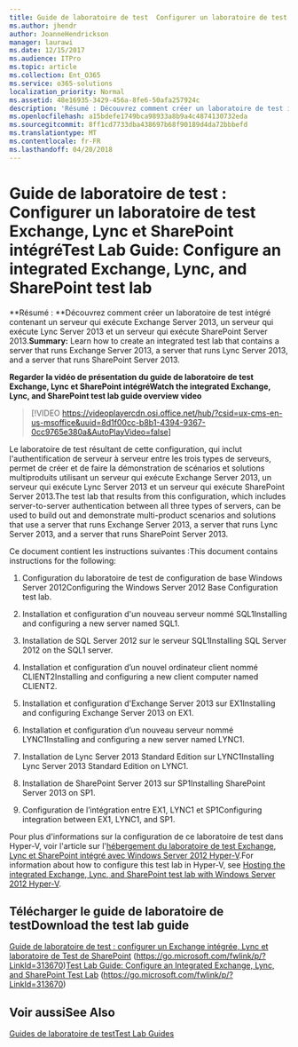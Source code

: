 ```yaml
---
title: Guide de laboratoire de test  Configurer un laboratoire de test Exchange, Lync et SharePoint intégré
ms.author: jhendr
author: JoanneHendrickson
manager: laurawi
ms.date: 12/15/2017
ms.audience: ITPro
ms.topic: article
ms.collection: Ent_O365
ms.service: o365-solutions
localization_priority: Normal
ms.assetid: 48e16935-3429-456a-8fe6-50afa257924c
description: 'Résumé : Découvrez comment créer un laboratoire de test intégré contenant un serveur qui exécute Exchange Server 2013, un serveur qui exécute Lync Server 2013 et un serveur qui exécute SharePoint Server 2013.'
ms.openlocfilehash: a15bdefe1749bca98933a8b9a4c4874130732eda
ms.sourcegitcommit: 8ff1cd7733dba438697b68f90189d4da72bbbefd
ms.translationtype: MT
ms.contentlocale: fr-FR
ms.lasthandoff: 04/20/2018
---
```

# <a name="test-lab-guide-configure-an-integrated-exchange-lync-and-sharepoint-test-lab"></a><span data-ttu-id="159e8-103">Guide de laboratoire de test : Configurer un laboratoire de test Exchange, Lync et SharePoint intégré</span><span class="sxs-lookup"><span data-stu-id="159e8-103">Test Lab Guide: Configure an integrated Exchange, Lync, and SharePoint test lab</span></span>

 <span data-ttu-id="159e8-104">**Résumé : **Découvrez comment créer un laboratoire de test intégré contenant un serveur qui exécute Exchange Server 2013, un serveur qui exécute Lync Server 2013 et un serveur qui exécute SharePoint Server 2013.</span><span class="sxs-lookup"><span data-stu-id="159e8-104">**Summary:** Learn how to create an integrated test lab that contains a server that runs Exchange Server 2013, a server that runs Lync Server 2013, and a server that runs SharePoint Server 2013.</span></span>
 
<span data-ttu-id="159e8-105">**Regarder la vidéo de présentation du guide de laboratoire de test Exchange, Lync et SharePoint intégré**</span><span class="sxs-lookup"><span data-stu-id="159e8-105">**Watch the integrated Exchange, Lync, and SharePoint test lab guide overview video**</span></span>

> [!VIDEO https://videoplayercdn.osi.office.net/hub/?csid=ux-cms-en-us-msoffice&uuid=8d1f00cc-b8b1-4394-9367-0cc9765e380a&AutoPlayVideo=false]
 
<span data-ttu-id="159e8-106">Le laboratoire de test résultant de cette configuration, qui inclut l'authentification de serveur à serveur entre les trois types de serveurs, permet de créer et de faire la démonstration de scénarios et solutions multiproduits utilisant un serveur qui exécute Exchange Server 2013, un serveur qui exécute Lync Server 2013 et un serveur qui exécute SharePoint Server 2013.</span><span class="sxs-lookup"><span data-stu-id="159e8-106">The test lab that results from this configuration, which includes server-to-server authentication between all three types of servers, can be used to build out and demonstrate multi-product scenarios and solutions that use a server that runs Exchange Server 2013, a server that runs Lync Server 2013, and a server that runs SharePoint Server 2013.</span></span>
  
<span data-ttu-id="159e8-107">Ce document contient les instructions suivantes :</span><span class="sxs-lookup"><span data-stu-id="159e8-107">This document contains instructions for the following:</span></span>
  
1. <span data-ttu-id="159e8-108">Configuration du laboratoire de test de configuration de base Windows Server 2012</span><span class="sxs-lookup"><span data-stu-id="159e8-108">Configuring the Windows Server 2012 Base Configuration test lab.</span></span>
    
2. <span data-ttu-id="159e8-109">Installation et configuration d'un nouveau serveur nommé SQL1</span><span class="sxs-lookup"><span data-stu-id="159e8-109">Installing and configuring a new server named SQL1.</span></span>
    
3. <span data-ttu-id="159e8-110">Installation de SQL Server 2012 sur le serveur SQL1</span><span class="sxs-lookup"><span data-stu-id="159e8-110">Installing SQL Server 2012 on the SQL1 server.</span></span>
    
4. <span data-ttu-id="159e8-111">Installation et configuration d’un nouvel ordinateur client nommé CLIENT2</span><span class="sxs-lookup"><span data-stu-id="159e8-111">Installing and configuring a new client computer named CLIENT2.</span></span>
    
5. <span data-ttu-id="159e8-112">Installation et configuration d'Exchange Server 2013 sur EX1</span><span class="sxs-lookup"><span data-stu-id="159e8-112">Installing and configuring Exchange Server 2013 on EX1.</span></span>
    
6. <span data-ttu-id="159e8-113">Installation et configuration d’un nouveau serveur nommé LYNC1</span><span class="sxs-lookup"><span data-stu-id="159e8-113">Installing and configuring a new server named LYNC1.</span></span>
    
7. <span data-ttu-id="159e8-114">Installation de Lync Server 2013 Standard Edition sur LYNC1</span><span class="sxs-lookup"><span data-stu-id="159e8-114">Installing Lync Server 2013 Standard Edition on LYNC1.</span></span>
    
8. <span data-ttu-id="159e8-115">Installation de SharePoint Server 2013 sur SP1</span><span class="sxs-lookup"><span data-stu-id="159e8-115">Installing SharePoint Server 2013 on SP1.</span></span>
    
9. <span data-ttu-id="159e8-116">Configuration de l’intégration entre EX1, LYNC1 et SP1</span><span class="sxs-lookup"><span data-stu-id="159e8-116">Configuring integration between EX1, LYNC1, and SP1.</span></span>
    
<span data-ttu-id="159e8-117">Pour plus d'informations sur la configuration de ce laboratoire de test dans Hyper-V, voir l'article sur l'[hébergement du laboratoire de test Exchange, Lync et SharePoint intégré avec Windows Server 2012 Hyper-V](https://social.technet.microsoft.com/wiki/contents/articles/18483.hosting-the-integrated-exchange-lync-and-sharepoint-test-lab-with-windows-server-2012-hyper-v.aspx).</span><span class="sxs-lookup"><span data-stu-id="159e8-117">For information about how to configure this test lab in Hyper-V, see [Hosting the integrated Exchange, Lync, and SharePoint test lab with Windows Server 2012 Hyper-V](https://social.technet.microsoft.com/wiki/contents/articles/18483.hosting-the-integrated-exchange-lync-and-sharepoint-test-lab-with-windows-server-2012-hyper-v.aspx).</span></span>
  
## <a name="download-the-test-lab-guide"></a><span data-ttu-id="159e8-118">Télécharger le guide de laboratoire de test</span><span class="sxs-lookup"><span data-stu-id="159e8-118">Download the test lab guide</span></span>

<span data-ttu-id="159e8-119">[Guide de laboratoire de test : configurer un Exchange intégrée, Lync et laboratoire de Test de SharePoint](https://go.microsoft.com/fwlink/p/?LinkId=313670) (https://go.microsoft.com/fwlink/p/?LinkId=313670)</span><span class="sxs-lookup"><span data-stu-id="159e8-119">[Test Lab Guide: Configure an Integrated Exchange, Lync, and SharePoint Test Lab](https://go.microsoft.com/fwlink/p/?LinkId=313670) (https://go.microsoft.com/fwlink/p/?LinkId=313670)</span></span>
  
## <a name="see-also"></a><span data-ttu-id="159e8-120">Voir aussi</span><span class="sxs-lookup"><span data-stu-id="159e8-120">See Also</span></span>

[<span data-ttu-id="159e8-121">Guides de laboratoire de test</span><span class="sxs-lookup"><span data-stu-id="159e8-121">Test Lab Guides</span></span>](https://go.microsoft.com/fwlink/p/?LinkId=202817)




